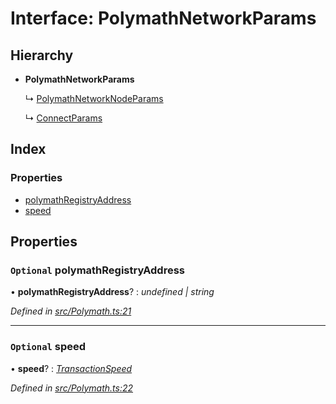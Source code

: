 # Interface: PolymathNetworkParams

## Hierarchy

* **PolymathNetworkParams**

  ↳ [PolymathNetworkNodeParams](_polymath_.polymathnetworknodeparams.md)

  ↳ [ConnectParams](_polymath_.connectparams.md)

## Index

### Properties

* [polymathRegistryAddress](_polymath_.polymathnetworkparams.md#optional-polymathregistryaddress)
* [speed](_polymath_.polymathnetworkparams.md#optional-speed)

## Properties

### `Optional` polymathRegistryAddress

• **polymathRegistryAddress**? : *undefined | string*

*Defined in [src/Polymath.ts:21](https://github.com/PolymathNetwork/polymath-sdk/blob/454d285/src/Polymath.ts#L21)*

___

### `Optional` speed

• **speed**? : *[TransactionSpeed](../enums/_types_index_.transactionspeed.md)*

*Defined in [src/Polymath.ts:22](https://github.com/PolymathNetwork/polymath-sdk/blob/454d285/src/Polymath.ts#L22)*
